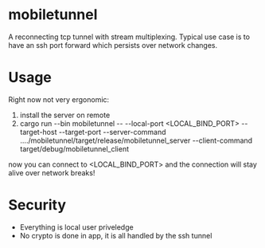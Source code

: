 # mobiletunnel

A reconnecting tcp tunnel with stream multiplexing.
Typical use case is to have an ssh port forward which persists over network changes.

# Usage

Right now not very ergonomic:
1) install the server on remote
2) cargo run --bin mobiletunnel -- --local-port <LOCAL_BIND_PORT> --target-host <host> --target-port <TARGET PORT> --server-command ..../mobiletunnel/target/release/mobiletunnel_server  --client-command target/debug/mobiletunnel_client

now you can connect to <LOCAL_BIND_PORT> and the connection will stay alive over network breaks!

# Security

* Everything is local user priveledge
* No crypto is done in app, it is all handled by the ssh tunnel
